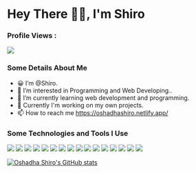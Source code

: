 # Hey There 👋👋, I'm Shiro


### Profile Views :<br>
  <img src="https://profile-counter.glitch.me/TECHfoGEEKS/count.svg" />

### Some Details About Me
- 😀 I’m @Shiro.
- 👀 I’m interested in Programming and Web Developing..
- 🌱 I’m currently learning web development and programming.
- 💞️ Currently I'm working on my own projects.
- 📫 How to reach me https://oshadhashiro.netlify.app/

### Some Technologies and Tools I Use
<img src="https://img.shields.io/badge/java%20-%2300599C.svg?&style=for-the-badge&logo"> <img src="https://img.shields.io/badge/javaFX%20-%2300599C.svg?&style=for-the-badge&logo"> <img src="https://img.shields.io/badge/c++%20-%2300599C.svg?&style=for-the-badge&logo"> <img src="https://img.shields.io/badge/python%20-%2300599C.svg?&style=for-the-badge&logo"> <img src="https://img.shields.io/badge/android%20-%2300599C.svg?&style=for-the-badge&logo"> <img src="https://img.shields.io/badge/html%20-%2300599C.svg?&style=for-the-badge&logo"> <img src="https://img.shields.io/badge/css%20-%2300599C.svg?&style=for-the-badge&logo"> <img src="https://img.shields.io/badge/javascript%20-%2300599C.svg?&style=for-the-badge&logo"> <img src="https://img.shields.io/badge/React%20-%2300599C.svg?&style=for-the-badge&logo"> <img src="https://img.shields.io/badge/Node.js%20-%2300599C.svg?&style=for-the-badge&logo"> <img src="https://img.shields.io/badge/Ruby%20-%2300599C.svg?&style=for-the-badge&logo"> <img src="https://img.shields.io/badge/R%20-%2300599C.svg?&style=for-the-badge&logo"> <img src="https://img.shields.io/badge/VS Code%20-%2300599C.svg?&style=for-the-badge&logo"> <img src="https://img.shields.io/badge/IntelliJ%20-%2300599C.svg?&style=for-the-badge&logo"> <img src="https://img.shields.io/badge/PyCharm%20-%2300599C.svg?&style=for-the-badge&logo"> <img src="https://img.shields.io/badge/Git%20-%2300599C.svg?&style=for-the-badge&logo">


[![Oshadha Shiro's GitHub stats](https://github-readme-stats.vercel.app/api?username=TECHforGEEKS&show_icons=true)](https://github.com/TECHforGEEKS/github-readme-stats)

